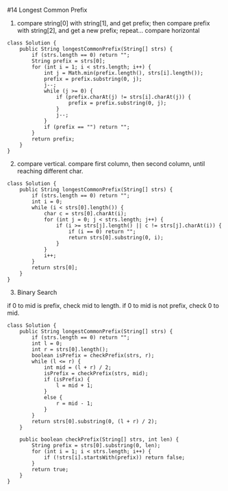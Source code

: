 \#14 Longest Common Prefix
1. compare string[0] with string[1], and get prefix; then compare prefix with string[2], and get a new prefix; repeat...
compare horizontal
```
class Solution {
    public String longestCommonPrefix(String[] strs) {
        if (strs.length == 0) return "";
        String prefix = strs[0];
        for (int i = 1; i < strs.length; i++) {
            int j = Math.min(prefix.length(), strs[i].length());
            prefix = prefix.substring(0, j);
            j--;
            while (j >= 0) {               
                if (prefix.charAt(j) != strs[i].charAt(j)) {
                    prefix = prefix.substring(0, j);
                }
                j--;
            }
            if (prefix == "") return "";
        }
        return prefix;
    }
}
```

2. compare vertical. compare first column, then second column, until reaching different char.
```
class Solution {
    public String longestCommonPrefix(String[] strs) {
        if (strs.length == 0) return "";
        int i = 0;
        while (i < strs[0].length()) {
            char c = strs[0].charAt(i);
            for (int j = 0; j < strs.length; j++) {
                if (i >= strs[j].length() || c != strs[j].charAt(i)) {
                    if (i == 0) return "";
                    return strs[0].substring(0, i);
                }
            }
            i++;
        }
        return strs[0];
    }
}
```

3. Binary Search

if 0 to mid is prefix, check mid to length. if 0 to mid is not prefix, check 0 to mid.
```
class Solution {
    public String longestCommonPrefix(String[] strs) {
        if (strs.length == 0) return "";
        int l = 0;
        int r = strs[0].length();
        boolean isPrefix = checkPrefix(strs, r);
        while (l <= r) {
            int mid = (l + r) / 2;
            isPrefix = checkPrefix(strs, mid);
            if (isPrefix) {
                l = mid + 1;
            }
            else {
                r = mid - 1;
            }
        }
        return strs[0].substring(0, (l + r) / 2);
    }

    public boolean checkPrefix(String[] strs, int len) {
        String prefix = strs[0].substring(0, len);
        for (int i = 1; i < strs.length; i++) {
            if (!strs[i].startsWith(prefix)) return false;
        }
        return true;
    }
}
```
